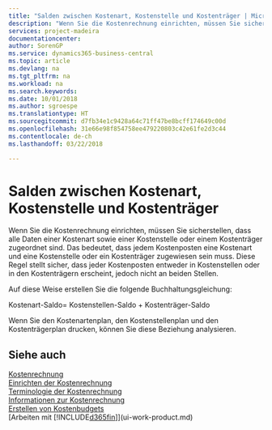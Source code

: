 ```yaml
---
title: "Salden zwischen Kostenart, Kostenstelle und Kostenträger | Microsoft Docs"
description: "Wenn Sie die Kostenrechnung einrichten, müssen Sie sicherstellen, dass alle Daten einer Kostenart sowie einer Kostenstelle oder einem Kostenträger zugeordnet sind. Das bedeutet, dass jedem Kostenposten eine Kostenart und eine Kostenstelle oder ein Kostenträger zugewiesen sein muss. Diese Regel stellt sicher, dass jeder Kostenposten entweder in Kostenstellen oder in den Kostenträgern erscheint, jedoch nicht an beiden Stellen."
services: project-madeira
documentationcenter: 
author: SorenGP
ms.service: dynamics365-business-central
ms.topic: article
ms.devlang: na
ms.tgt_pltfrm: na
ms.workload: na
ms.search.keywords: 
ms.date: 10/01/2018
ms.author: sgroespe
ms.translationtype: HT
ms.sourcegitcommit: d7fb34e1c9428a64c71ff47be8bcff174649c00d
ms.openlocfilehash: 31e66e98f854758ee479220803c42e61fe2d3c44
ms.contentlocale: de-ch
ms.lasthandoff: 03/22/2018

---
```

# <a name="balances-between-cost-type-cost-center-and-cost-object"></a>Salden zwischen Kostenart, Kostenstelle und Kostenträger
Wenn Sie die Kostenrechnung einrichten, müssen Sie sicherstellen, dass alle Daten einer Kostenart sowie einer Kostenstelle oder einem Kostenträger zugeordnet sind. Das bedeutet, dass jedem Kostenposten eine Kostenart und eine Kostenstelle oder ein Kostenträger zugewiesen sein muss. Diese Regel stellt sicher, dass jeder Kostenposten entweder in Kostenstellen oder in den Kostenträgern erscheint, jedoch nicht an beiden Stellen.  

 Auf diese Weise erstellen Sie die folgende Buchhaltungsgleichung:  

 Kostenart-Saldo= Kostenstellen-Saldo + Kostenträger-Saldo  

 Wenn Sie den Kostenartenplan, den Kostenstellenplan und den Kostenträgerplan drucken, können Sie diese Beziehung analysieren.  

## <a name="see-also"></a>Siehe auch  
[Kostenrechnung](finance-manage-cost-accounting.md)  
 [Einrichten der Kostenrechnung](finance-set-up-cost-accounting.md)   
 [Terminologie der Kostenrechnung](finance-terminology-in-cost-accounting.md)   
 [Informationen zur Kostenrechnung](finance-about-cost-accounting.md)  
 [Erstellen von Kostenbudgets](finance-create-cost-budgets.md)  
 [Arbeiten mit [!INCLUDE[d365fin](includes/d365fin_md.md)]](ui-work-product.md)

